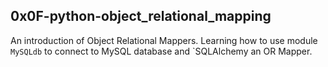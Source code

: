 ## 0x0F-python-object_relational_mapping

An introduction of Object Relational Mappers. Learning how to use module `MySQLdb` to connect to MySQL database and `SQLAlchemy an OR Mapper.
